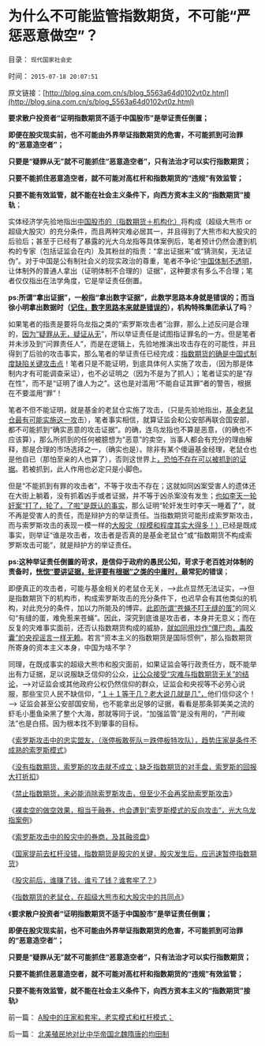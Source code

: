 # 为什么不可能监管指数期货，不可能“严惩恶意做空”？

目录： `现代国家社会史` 

时间： `2015-07-18 20:07:51` 

原文链接：[http://blog.sina.com.cn/s/blog_5563a64d0102vt0z.html](http://blog.sina.com.cn/s/blog_5563a64d0102vt0z.html)

**要求散户投资者“证明指数期货不适于中国股市”是举证责任倒置；**

**即便在股灾现实前，也不可能由外界举证指数期货的危害，不可能抓到可治罪的“恶意造空者”；**

**只要是“疑罪从无”就不可能抓住“恶意造空者”，只有法治才可以实行指数期货；**

**只要不能抓住恶意造空者，就不可能对高杠杆和指数期货的“违规”有效监管；**

**只要不能有效监管，就不能在社会主义条件下，向西方资本主义的“指数期货”接轨**；

实体经济学先验地指出[中国股市的（指数期货＋机构化）](../../../2013/7/9/接近真相的徐小明先生仍存的误区.md)将构成（超级大熊市
or
超级大股灾）的充分条件，而且两种灾难必居其一，并且得到了大熊市和大股灾的后验后；甚至于已经有了暴露的光大乌龙指等具体案例后，笔者预计仍然会遭到机构的专家（包括证监会在内）及其粉丝的指责：“拿出证据来”或“猜测矣，无法证伪”。对于中国是公有制社会义的现实政治的尊重，笔者不争论“[中国体制不透明](../../../2014/1/14/破坏系统完整性的沙漏,打新者炒新形成的“系统沙漏”.md)，让体制外的普通人拿出（证明体制不合理的）证据”，这种要求有多么不合理；笔者仅仅指出在法学角度，它是举证责任倒置。

**ps:所谓“拿出证据”，一般指“拿出数字证据”，此数学思路本身就是错误的；而当徐小明拿出数据时（[记住，数字思路本来就是错误的](../../../2013/7/2/徐小明先生错误地把国企大盘股下跌归咎指数期货；.md)），机构特殊集团承认了吗**？

如果笔者的指责是要将乌龙指之类的“索罗斯攻击者”治罪，那么上述反问是合理的，[因为“疑罪从无，疑证从无](../../../2013/7/19/自由放任和政府监管的各自前提，兼谈薛兆丰与叶檀的共识.md)”，所以举证责任是试图指证罪名的一方。但是笔者并未涉及到“问罪责任人”，而是在逻辑上，先验地推演出攻击存在的可能性，并且得到了后验的攻击事实，那么笔者的举证责任已经完成：[指数期货的确是中国式制度缺陷关键攻击点](../../../2015/7/11/没有指数期货，索罗斯模式的攻击就不成立；.md)！笔者只是不能证明，到底具体何人实施了攻击，（因为那是体制内才有可能调查采证），也不必证明之（因为不是为了抓人）；笔者证实的是“存在性”，而不是“证明了谁人为之”。这也是对滥用“不能自证其罪”者的警告，根据在不要滥用“罪”！

笔者不但不能证明，就是基金的老鼠仓实施了攻击，（只是先验地指出，[基金老鼠仓最有可能实施这一攻](../../../2013/6/20/只有行政垄断的机构化，指数期货才能清一色做空；.md)击），笔者事实相信，就算证监会和公安部再联合国安部，都不可能抓到“确实恶意的攻击证据”。的确，连乌龙指也不算是恶意，（的确也不应该算），那么所抓到的任何被臆想为“恶意”的卖空，当事人都会有充分的理由解释，那是合理的市场选择之一，（确实也是）。除非有某个傻逼基金经理，老鼠仓也是他自已（那怕至亲的人也算了），否则这世界上[，恐怕不存在可以被抓到的证据](../../../2012/12/11/基金年末砸盘是基金经理自利的理性行为.md)。若被抓到，此人作用也必定只是小脚色。

但是“不能抓到有罪的攻击者”，不等于攻击不存在；这就如同凶案受害人的遗体还在大街上躺着，没有抓着凶手或者证据，并不等于凶杀案没有发生；[也如李天一轮奸案“打了，轮了，了啦”是既认的事实](../../../2013/7/30/李天一轮奸案辩护难在“轮啦”“了啦”“不得了啦”！.md)，那么证明“轮奸发生时李天一睡着了”，就不再是受害人的责任，而是辩护方的举证责任。当指数期货可能形成索罗斯攻击，而与索罗斯攻击的表现一模一样的[大股灾（规模和程度其实大得多！）](../../../2015/7/8/索罗斯模式不乏攻击目标，兼谈伞形依托，场外配资，及其他杠杆手段；.md)已经是既成事实，则举证“谁是攻击者，攻击者是否真的是基金老鼠仓”或“指数期货不构成索罗斯攻击可能”，就是辩护方的举证责任。

**ps:这种举证责任倒置的苛求，是信仰于政府的愚民公知，苛求于老百姓对体制的责备时，[恍惚“要讲证据，批评要有根据”之类的中庸时，](../../../2011/1/22/非黑即白的科学和中庸的意识形态.md)最常犯的错误**；

即便真正的攻击者，可能与基金相关的老鼠仓无关，——>此点显然无法证实，——>但是指数期货下的机构市，构成索罗斯攻击的充分条件下，也迟早会有其他类似的机构，对此充分的条件，加以力所能及的博弈。[此即所谓“苍蝇不叮无缝的蛋”](../../../2014/3/6/什么是期货？期货与商业保险的关系，和对冲；.md)的同义句“有缝的蛋，难免惹来苍蝇”。因此，深究到底谁是攻击者，本身并无意义；而在反复的灾难事实面前，还否认指数期货构成的威胁，[就如同用炒作“僵尸肉，毒胶囊”的央视谣言一样无赖](../../../2015/7/1/为什么说“僵尸肉”是央视炒作的假新闻？.md)。若言“资本主义的指数期货是国际惯例”，那么指数期货所寄身的资本主义本身，中国为啥不学？

同理，在既成事实的超级大熊市和股灾面前，如果证监会等行政责任方，既不能举出有力证据，足以说服缺乏信仰的公众，[让公众接受“灾难与指数期货无关”的结论](../../../2015/7/8/指数期货在索罗斯模式中，非常关键；.md)，——>对证监会或其他政府公权仍然信仰的群众，证监会和央视等不必劳心说服，那些宝贝人民不缺信仰，“[１＋１等于几？老大说几就是几”，](../../../2011/1/22/科学是真理的天敌,实证无所谓真理.md)他们信仰这个！——>
证监会甚至公安部国安局，也不能拿出足够的证据，看看是那条郭美美之流的虾毛小墨鱼染黑了整个大海，那就等同于说，“加强监管”是没有用的，“严刑峻法”也是白搭。因为根本找不到肇事的目标。

《[索罗斯攻击中的忠实盟友，（涨停板敢死队＝跌停板特攻队），趋势庄家是条件不成熟的索罗斯模式](../../../2015/7/10/索罗斯攻击的忠实盟友，趋势偏好的跌停板“神风敢死队”；.md)》

《[没有指数期货，索罗斯的攻击就不成立；缺乏指数期货的对手盘，索罗斯的回报大打折扣](../../../2015/7/11/没有指数期货，索罗斯模式的攻击就不成立；.md)》

《[禁止指数期货，未必能消除索罗斯攻击，但至少不会再奖励索罗斯攻击](../../../2015/7/12/索罗斯攻击模式的必要条件，禁止指数期货，可阻断攻击.md)》

《[裸卖空的做空效果，相当于融券，也会遭到“索罗斯模式的反向攻击”，光大乌龙指案例](../../../2015/7/13/券商两万亿融资余额，钱从何来的疑问.md)》

《[索罗斯攻击中的股灾中的券商，及其融资盘](../../../2015/7/14/索罗斯攻击模式中的券商，及其融资盘；.md)》

《[国家提前去杠杆没错，指数期货是股灾的关键，股灾发生后，应迅速暂停指数期货](../../../2015/7/15/国家提前去杠杆没错，救市方式还有可改进之处；.md)》

《[股灾前后，谁赚了钱，谁亏了钱？谁套牢了？](../../../2015/7/16/股灾前后，谁赚了钱，谁亏了钱？谁套牢了？.md)》

《[指数期货的老鼠仓，在超级大熊市和大股灾中的共同点](../../../2015/7/17/指数期货的老鼠仓，在超级大熊市和大股灾中的共同点；.md)》

《**要求散户投资者“证明指数期货不适于中国股市”是举证责任倒置；**

**即便在股灾现实前，也不可能由外界举证指数期货的危害，不可能抓到可治罪的“恶意造空者”；**

**只要是“疑罪从无”就不可能抓住“恶意造空者”，只有法治才可以实行指数期货；**

**只要不能抓住恶意造空者，就不可能对高杠杆和指数期货的“违规”有效监管；**

**只要不能有效监管，就不能在社会主义条件下，向西方资本主义的“指数期货”接轨**》

前一篇： [A股中的庄家和套牢，老实模式和杠杆模式；](../../../2015/7/21/A股中的庄家和套牢，老实模式和杠杆模式；.md)

后一篇： [北美殖民地对比中华帝国北魏隋唐的均田制](../../../2015/7/18/北美殖民地对比中华帝国北魏隋唐的均田制.md)

